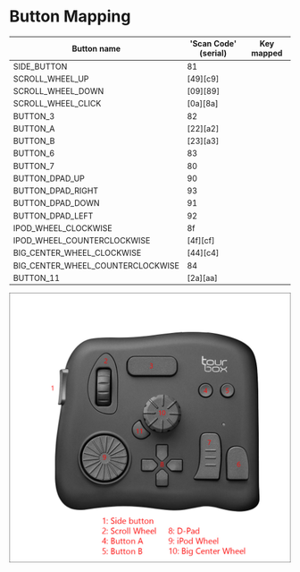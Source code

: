 # Button Mapping

| Button name                       | 'Scan Code' (serial) | Key mapped |
|-----------------------------------|----------------------|------------|
| SIDE_BUTTON                       | 81                   |            |
| SCROLL_WHEEL_UP                   | [49][c9]             |            |
| SCROLL_WHEEL_DOWN                 | [09][89]             |            |
| SCROLL_WHEEL_CLICK                | [0a][8a]             |            |
| BUTTON_3                          | 82                   |            |
| BUTTON_A                          | [22][a2]             |            |
| BUTTON_B                          | [23][a3]             |            |
| BUTTON_6                          | 83                   |            |
| BUTTON_7                          | 80                   |            |
| BUTTON_DPAD_UP                    | 90                   |            |
| BUTTON_DPAD_RIGHT                 | 93                   |            |
| BUTTON_DPAD_DOWN                  | 91                   |            |
| BUTTON_DPAD_LEFT                  | 92                   |            |
| IPOD_WHEEL_CLOCKWISE              | 8f                   |            |
| IPOD_WHEEL_COUNTERCLOCKWISE       | [4f][cf]             |            |
| BIG_CENTER_WHEEL_CLOCKWISE        | [44][c4]             |            |
| BIG_CENTER_WHEEL_COUNTERCLOCKWISE | 84                   |            |
| BUTTON_11                         | [2a][aa]             |            |

![annotated version](./tourbox-stock-image-annotated.jpg)
